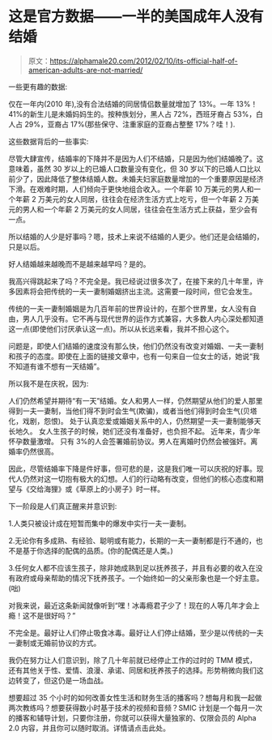 # 这是官方数据——一半的美国成年人没有结婚

> 原文：<https://alphamale20.com/2012/02/10/its-official-half-of-american-adults-are-not-married/>

一些更有趣的数据:

仅在一年内(2010 年),没有合法结婚的同居情侣数量就增加了 13%。一年 13%！41%的新生儿是未婚妈妈生的。按种族划分，黑人占 72%，西班牙裔占 53%，白人占 29%，亚裔占 17%(那些保守、注重家庭的亚裔占整整 17%？哇！).

这些数据背后的一些事实:

尽管大肆宣传，结婚率的下降并不是因为人们不结婚，只是因为他们结婚晚了。这意味着，虽然 30 岁以上的已婚人口数量没有变化，但 30 岁以下的已婚人口比以前少了，因此降低了整体结婚人数。未婚夫妇家庭数量增加的一个重要原因是经济下滑。在艰难时期，人们倾向于更快地组合收入。一个年薪 10 万美元的男人和一个年薪 2 万美元的女人同居，往往会在经济生活方式上吃亏，但一个年薪 2 万美元的男人和一个年薪 2 万美元的女人同居，往往会在生活方式上获益，至少会有一点。

所以结婚的人少是好事吗？嗯，技术上来说不结婚的人更少。他们还是会结婚的，只是以后。

好人结婚越来越晚而不是越来越早吗？是的。

我高兴得跳起来了吗？不完全是。我已经说过很多次了，在接下来的几十年里，许多因素将会把传统的一夫一妻制婚姻挤出主流。这需要一段时间，但它会发生。

传统的一夫一妻制婚姻是为几百年前的世界设计的，在那个世界里，女人没有自由，男人几乎没有。它不再与现代世界的运作方式兼容，大多数人内心深处都知道这一点(即使他们讨厌承认这一点)。所以从长远来看，我并不担心这个。

问题是，即使人们结婚的速度没有那么快，他们仍然没有改变对婚姻、一夫一妻制和孩子的态度。即使在上面的链接文章中，也有一句来自一位女士的话，她说“我不知道有谁不想有一天结婚”。

所以我不是在庆祝，因为:

人们仍然希望并期待“有一天”结婚。女人和男人一样，仍然期望从他们的爱人那里得到一夫一妻制，当他们得不到时会生气(欺骗)，或者当他们得到时会生气(贝塔化，戏剧，怨恨)。
处于认真恋爱或婚姻关系中的人，仍然期望一夫一妻制能够天长地久。
女人生孩子的时候，她们还没有准备好，也负担不起。
近年来，青少年怀孕数量激增。
只有 3%的人会签署婚前协议。男人在离婚时仍然会被强奸。离婚率仍然很高。

因此，尽管结婚率下降是件好事，但可悲的是，这是我们唯一可以庆祝的好事。现代人仍然对这一切抱有极大的幻想。人们的行动略有改变，但他们的核心态度和期望与《交给海狸》或《草原上的小房子》时一样。

下一阶段是人们真正醒来并意识到:

1.人类只被设计成在短暂而集中的爆发中实行一夫一妻制。

2.无论你有多成熟、有经验、聪明或有能力，长期的一夫一妻制都是行不通的，也不是基于你选择的配偶的品质。(你的配偶还是人类。)

3.任何女人都不应该生孩子，除非她成熟到足以抚养孩子，并且有必要的收入在没有政府或母亲帮助的情况下抚养孩子。一个始终如一的父亲形象也是一个好主意。(咄)

对我来说，最近这条新闻就像听到“嘿！冰毒瘾君子少了！现在的人等几年才会上瘾！这不是很好吗？”

不完全是。最好让人们停止吸食冰毒。最好让人们停止结婚，至少是以传统的一夫一妻制或无婚前协议的方式。

我仍在努力让人们意识到，除了几十年前就已经停止工作的过时的 TMM 模式，还有其他关于性、爱情、浪漫、承诺、同居和抚养孩子的选择。形势稍微向我们这边转变了，但这仍是一场血战。

想要超过 35 个小时的如何改善女性生活和财务生活的播客吗？想每月和我一起做两次教练吗？想要获得数小时基于技术的视频和音频？SMIC 计划是一个每月一次的播客和辅导计划，只要你注册，你就可以获得大量独家的、仅限会员的 Alpha 2.0 内容，并且你可以随时取消。详情请点击此处。